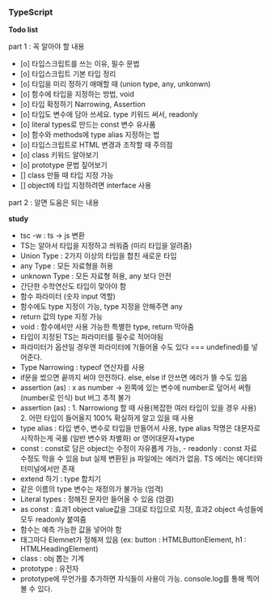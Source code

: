 <h3>TypeScript</h3>

<b>Todo list</b>

part 1 : 꼭 알아야 할 내용

- [o] 타입스크립트를 쓰는 이유, 필수 문법
- [o] 타입스크립트 기본 타입 정리
- [o] 타입을 미리 정하기 애매할 때 (union type, any, unkonwn)
- [o] 함수에 타입을 지정하는 방법, void
- [o] 타입 확정하기 Narrowing, Assertion
- [o] 타입도 변수에 담아 쓰세요. type 키워드 써서, readonly
- [o] literal types로 만드는 const 변수 유사품
- [o] 함수와 methods에 type alias 지정하는 법
- [o] 타입스크립트로 HTML 변경과 조작할 때 주의점
- [o] class 키워드 알아보기
- [o] prototype 문법 짚어보기
- [] class 만들 때 타입 지정 가능
- [] object에 타입 지정하려면 interface 사용

part 2 : 알면 도움은 되는 내용

<b>study</b>

- tsc -w : ts -> js 변환
- TS는 알아서 타입을 지정하고 씌워줌 (미리 타입을 알려줌)
- Union Type : 2가지 이상의 타입을 합친 새로운 타입
- any Type : 모든 자료형을 허용
- unknown Type : 모든 자료형 허용, any 보다 안전
- 간단한 수학연산도 타입이 맞아야 함
- 함수 파라미터 (숫자 input 역할)
- 함수에도 type 지정이 가능, type 지정을 안해주면 any
- return 값의 type 지정 가능
- void : 함수에서만 사용 가능한 특별한 type, return 막아줌
- 타입이 지정된 TS는 파라미터를 필수로 적어야됨
- 파라미터가 옵션일 경우엔 파라미터에 ?(들어올 수도 있다 === undefined)를 넣어준다.
- Type Narrowing : typeof 연산자를 사용
- if문을 썼으면 끝까지 써야 안전하다. else, else if 안쓰면 에러가 뜰 수도 있음
- assertion (as) : x as number -> 왼쪽에 있는 변수에 number로 덮어서 써줭 (number로 인식) but 버그 추적 불가
- assertion (as) : 1. Narrowiong 할 때 사용(복잡한 여러 타입이 있을 경우 사용) 2. 어떤 타입이 들어올지 100% 확실하게 알고 있을 때 사용
- type alias : 타입 변수, 변수로 타입을 만들어서 사용, type alias 작명은 대문자로 시작하는게 국롤 (일반 변수와 차별화) or 영어대문자+type
- const : const로 담은 object는 수정이 자유롭게 가능, - readonly : const 자료 수정도 막을 수 있음 but 실제 변환된 js 파일에는 에러가 없음. TS 에러는 에디터와 터미널에서만 존재
- extend 하기 : type 합치기
- 같은 이름의 type 변수는 재정의가 불가능 (엄격)
- Literal types : 정해진 문자만 들어올 수 있음 (엄결)
- as const : 효과1 object value값을 그대로 타입으로 지정, 효과2 object 속성들에 모두 readonly 붙여줌
- 함수는 예측 가능한 값을 넣어야 함
- 태그마다 Elemnet가 정해져 있음 (ex: button : HTMLButtonElement, h1 : HTMLHeadingElement)
- class : obj 뽑는 기계
- prototype : 유전자
- prototype에 무언가를 추가하면 자식들이 사용이 가능. console.log를 통해 찍어볼 수 있다.
